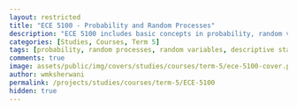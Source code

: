 ```yaml
---
layout: restricted
title: "ECE 5100 - Probability and Random Processes"
description: "ECE 5100 includes basic concepts in probability, random variables, multiple random variables, descriptive statistics, random processes, and selected applications for engineering."
categories: [Studies, Courses, Term 5]
tags: [probability, random processes, random variables, descriptive statistics, engineering applications]
comments: true
image: assets/public/img/covers/studies/courses/term-5/ece-5100-cover.png
author: wmksherwani
permalink: /projects/studies/courses/term-5/ECE-5100
hidden: true
---
```

